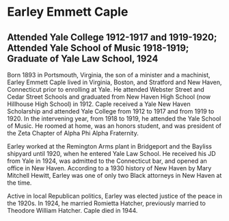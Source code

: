 # Earley Emmett Caple
## Attended Yale College 1912-1917 and 1919-1920; Attended Yale School of Music 1918-1919; Graduate of Yale Law School, 1924
Born 1893 in Portsmouth, Virginia, the son of a minister and a machinist, Earley Emmett Caple lived in Virginia, Boston, and Stratford and New Haven, Connecticut  prior to enrolling at Yale. He attended Webster Street and Cedar Street Schools and graduated from New Haven High School (now Hillhouse High School) in 1912. Caple received a Yale New Haven Scholarship and attended Yale College from 1912 to 1917 and from 1919 to 1920. In the intervening year, from 1918 to 1919, he attended the Yale School of Music. He roomed at home, was an honors student, and was president of the Zeta Chapter of Alpha Phi Alpha Fraternity. 

Earley worked at the Remington Arms plant in Bridgeport and the Bayliss shipyard until 1920, when he entered Yale Law School. He received his JD from Yale in 1924, was admitted to the Connecticut bar, and opened an office in New Haven. According to a 1930 history of New Haven by Mary Mitchell Hewitt, Earley was one of only two Black attorneys in New Haven at the time.

Active in local Republican politics, Earley was elected justice of the peace in the 1920s. In 1924, he married Romietta Hatcher, previously married to Theodore William Hatcher. Caple died in 1944.
